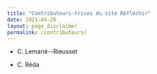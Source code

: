 ```yaml
---
title: "Contributeurs·trices du site Réfléchir"
date: 2021-04-28
layout: page_disclaimer
permalink: /contributeurs/
---
```


- C. Lemarié--Rieusset

- C. Réda
